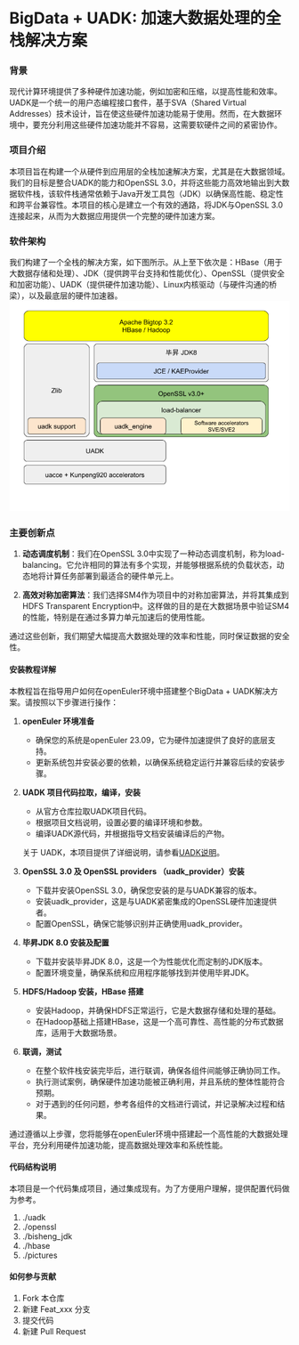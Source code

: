 # BigData + UADK: 加速大数据处理的全栈解决方案

### 背景
现代计算环境提供了多种硬件加速功能，例如加密和压缩，以提高性能和效率。UADK是一个统一的用户态编程接口套件，基于SVA（Shared Virtual Addresses）技术设计，旨在使这些硬件加速功能易于使用。然而，在大数据环境中，要充分利用这些硬件加速功能并不容易，这需要软硬件之间的紧密协作。

### 项目介绍
本项目旨在构建一个从硬件到应用层的全栈加速解决方案，尤其是在大数据领域。我们的目标是整合UADK的能力和OpenSSL 3.0，并将这些能力高效地输出到大数据软件栈，该软件栈通常依赖于Java开发工具包（JDK）以确保高性能、稳定性和跨平台兼容性。本项目的核心是建立一个有效的通路，将JDK与OpenSSL 3.0连接起来，从而为大数据应用提供一个完整的硬件加速方案。

### 软件架构
我们构建了一个全栈的解决方案，如下图所示。从上至下依次是：HBase（用于大数据存储和处理）、JDK（提供跨平台支持和性能优化）、OpenSSL（提供安全和加密功能）、UADK（提供硬件加速功能）、Linux内核驱动（与硬件沟通的桥梁），以及最底层的硬件加速器。
![hbase+uadk+software-stack-information](./pictures/sw.stack.png)

### 主要创新点

1. **动态调度机制**：我们在OpenSSL 3.0中实现了一种动态调度机制，称为load-balancing。它允许相同的算法有多个实现，并能够根据系统的负载状态，动态地将计算任务部署到最适合的硬件单元上。

2. **高效对称加密算法**：我们选择SM4作为项目中的对称加密算法，并将其集成到HDFS Transparent Encryption中。这样做的目的是在大数据场景中验证SM4的性能，特别是在通过多算力单元加速后的使用性能。

通过这些创新，我们期望大幅提高大数据处理的效率和性能，同时保证数据的安全性。

#### 安装教程详解

本教程旨在指导用户如何在openEuler环境中搭建整个BigData + UADK解决方案。请按照以下步骤进行操作：

1. **openEuler 环境准备**
   - 确保您的系统是openEuler 23.09，它为硬件加速提供了良好的底层支持。
   - 更新系统包并安装必要的依赖，以确保系统稳定运行并兼容后续的安装步骤。

2. **UADK 项目代码拉取，编译，安装**
   - 从官方仓库拉取UADK项目代码。
   - 根据项目文档说明，设置必要的编译环境和参数。
   - 编译UADK源代码，并根据指导文档安装编译后的产物。

   关于 UADK，本项目提供了详细说明，请参看[UADK说明](uadk.md)。

3. **OpenSSL 3.0 及 OpenSSL providers （uadk_provider）安装**
   - 下载并安装OpenSSL 3.0，确保您安装的是与UADK兼容的版本。
   - 安装uadk_provider，这是与UADK紧密集成的OpenSSL硬件加速提供者。
   - 配置OpenSSL，确保它能够识别并正确使用uadk_provider。

4. **毕昇JDK 8.0 安装及配置**
   - 下载并安装毕昇JDK 8.0，这是一个为性能优化而定制的JDK版本。
   - 配置环境变量，确保系统和应用程序能够找到并使用毕昇JDK。

5. **HDFS/Hadoop 安装，HBase 搭建**
   - 安装Hadoop，并确保HDFS正常运行，它是大数据存储和处理的基础。
   - 在Hadoop基础上搭建HBase，这是一个高可靠性、高性能的分布式数据库，适用于大数据场景。

6. **联调，测试**
   - 在整个软件栈安装完毕后，进行联调，确保各组件间能够正确协同工作。
   - 执行测试案例，确保硬件加速功能被正确利用，并且系统的整体性能符合预期。
   - 对于遇到的任何问题，参考各组件的文档进行调试，并记录解决过程和结果。

通过遵循以上步骤，您将能够在openEuler环境中搭建起一个高性能的大数据处理平台，充分利用硬件加速功能，提高数据处理效率和系统性能。

#### 代码结构说明

本项目是一个代码集成项目，通过集成现有。为了方便用户理解，提供配置代码做为参考。

1.  ./uadk
2.  ./openssl
3.  ./bisheng_jdk
4.  ./hbase
5.  ./pictures

#### 如何参与贡献

1.  Fork 本仓库
2.  新建 Feat_xxx 分支
3.  提交代码
4.  新建 Pull Request